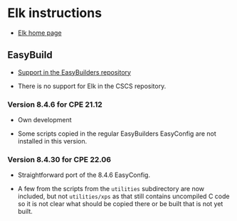 # Elk instructions

  * [Elk home page](https://elk.sourceforge.io/)
  

## EasyBuild
  
  * [Support in the EasyBuilders repository](https://github.com/easybuilders/easybuild-easyconfigs/tree/develop/easybuild/easyconfigs/e/Elk)
  
  * There is no support for Elk in the CSCS repository.
  
  
### Version 8.4.6 for CPE 21.12

  * Own development
  
  * Some scripts copied in the regular EasyBuilders EasyConfig are not installed
    in this version.
    
### Version 8.4.30 for CPE 22.06

  * Straightforward port of the 8.4.6 EasyConfig.
  
  * A few from the scripts from the `utilities` subdirectory are now included,
    but not `utilities/xps` as that still contains uncompiled C code so it is
    not clear what should be copied there or be built that is not yet built.
